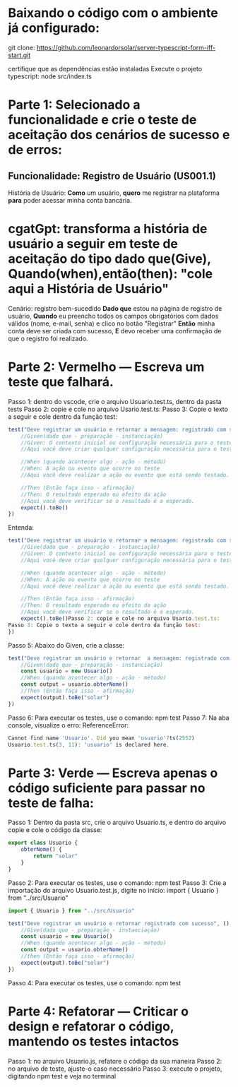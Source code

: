 # Baixando o código com o ambiente já configurado:

git clone: https://github.com/leonardorsolar/server-typescript-form-iff-start.git

certifique que as dependências estão instaladas
Execute o projeto typescript: node src/index.ts

# Parte 1: Selecionado a funcionalidade e crie o teste de aceitação dos cenários de sucesso e de erros:

## Funcionalidade: Registro de Usuário (US001.1)

História de Usuário:
**Como** um usuário,
**quero** me registrar na plataforma
**para** poder acessar minha conta bancária.

# cgatGpt: transforma a história de usuário a seguir em teste de aceitação do tipo dado que(Give), Quando(when),então(then): "cole aqui a História de Usuário"

Cenário: registro bem-sucedido
**Dado que** estou na página de registro de usuário,
**Quando** eu preencho todos os campos obrigatórios com dados válidos (nome, e-mail, senha) e clico no botão "Registrar"
**Então** minha conta deve ser criada com sucesso,
**E** devo receber uma confirmação de que o registro foi realizado.

# Parte 2: Vermelho — Escreva um teste que falhará.

Passo 1: dentro do vscode, crie o arquivo Usuario.test.ts, dentro da pasta tests
Passo 2: copie e cole no arquivo Usario.test.ts:
Passo 3: Copie o texto a seguir e cole dentro da função test:

```js
test("Deve registrar um usuário e retornar a mensagem: registrado com sucesso", () => {
    //Given(dado que - preparação - instanciação)
    //Given: O contexto inicial ou configuração necessária para o teste
    //Aqui você deve criar qualquer configuração necessária para o teste.

    //When (quando acontecer algo - ação - método)
    //When: A ação ou evento que ocorre no teste
    //Aqui você deve realizar a ação ou evento que está sendo testado.

    //Then (Então faça isso - afirmação)
    //Then: O resultado esperado ou efeito da ação
    //Aqui você deve verificar se o resultado é o esperado.
    expect().toBe()
})
```

Entenda:

```js
test("Deve registrar um usuário e retornar a mensagem: registrado com sucesso", () => {
    //Give(dado que - preparação - instanciação)
    //Given: O contexto inicial ou configuração necessária para o teste
    //Aqui você deve criar qualquer configuração necessária para o teste.

    //When (quando acontecer algo - ação - método)
    //When: A ação ou evento que ocorre no teste
    //Aqui você deve realizar a ação ou evento que está sendo testado.

    //Then (Então faça isso - afirmação)
    //Then: O resultado esperado ou efeito da ação
    //Aqui você deve verificar se o resultado é o esperado.
    expect().toBe()Passo 2: copie e cole no arquivo Usario.test.ts:
Passo 3: Copie o texto a seguir e cole dentro da função test:
})
```

Passo 5: Abaixo do Given, crie a classe:

```js
test("Deve registrar um usuário e retornar  a mensagem: registrado com sucesso", () => {
    //Given(dado que - preparação - instanciação)
    const usuario = new Usuario()
    //When (quando acontecer algo - ação - método)
    const output = usuario.obterNome()
    //Then (Então faça isso - afirmação)
    expect(output).toBe("solar")
})
```

Passo 6: Para executar os testes, use o comando: npm test
Passo 7: Na aba console, visualize o erro: ReferenceError:

```js
Cannot find name 'Usuario'. Did you mean 'usuario'?ts(2552)
Usuario.test.ts(3, 11): 'usuario' is declared here.
```

# Parte 3: Verde — Escreva apenas o código suficiente para passar no teste de falha:

Passo 1: Dentro da pasta src, crie o arquivo Usuario.ts, e dentro do arquivo copie e cole o código da classe:

```js
export class Usuario {
    obterNome() {
        return "solar"
    }
}
```

Passo 2: Para executar os testes, use o comando: npm test
Passo 3: Crie a importação do arquivo Usuario.test.js, digite no início: import { Usuario } from "../src/Usuario"

```js
import { Usuario } from "../src/Usuario"

test("Deve registrar um usuário e retornar registrado com sucesso", () => {
    //Give(dado que - preparação - instanciação)
    const usuario = new Usuario()
    //When (quando acontecer algo - ação - método)
    const output = usuario.obterNome()
    //then (Então faça isso - afirmação)
    expect(output).toBe("solar")
})
```

Passo 4: Para executar os testes, use o comando: npm test

# Parte 4: Refatorar — Criticar o design e refatorar o código, mantendo os testes intactos

Passo 1: no arquivo Usuario.js, refatore o código da sua maneira
Passo 2: no arquivo de teste, ajuste-o caso necessário
Passo 3: execute o projeto, digitando npm test e veja no terminal
